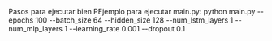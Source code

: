 Pasos para ejecutar bien 
PEjemplo para ejecutar main.py:
python main.py --epochs 100 --batch_size 64 --hidden_size 128 --num_lstm_layers 1 --num_mlp_layers 1 --learning_rate 0.001 --dropout 0.1